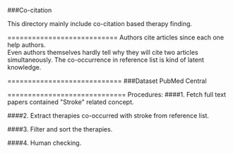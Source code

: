 ###Co-citation

This directory mainly include co-citation based therapy finding.

===========================
Authors cite articles since each one help authors.  
Even authors themselves hardly tell why they will cite two articles simultaneously. 
The co-occurrence in reference list is kind of latent knowledge. 

============================
###Dataset
PubMed Central

=============================
Procedures:
####1. Fetch full text papers contained "Stroke" related concept.


####2. Extract therapies co-occurred with stroke from reference list.


####3. Filter and sort the therapies.

####4. Human checking.

